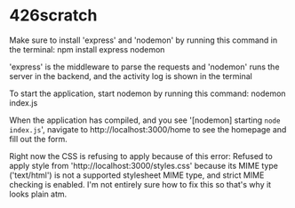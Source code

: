 # 426scratch
Make sure to install 'express' and 'nodemon' by running this command in the terminal:
    npm install express nodemon

'express' is the middleware to parse the requests and 'nodemon' runs the server in the backend, and the activity log is shown in the terminal

To start the application, start nodemon by running this command:
    nodemon index.js

When the application has compiled, and you see '[nodemon] starting `node index.js`', navigate to http://localhost:3000/home to see the homepage and fill out the form.

Right now the CSS is refusing to apply because of this error: 
    Refused to apply style from 'http://localhost:3000/styles.css' because its MIME type ('text/html') is not a supported stylesheet MIME type, and strict MIME checking is enabled.
I'm not entirely sure how to fix this so that's why it looks plain atm.
